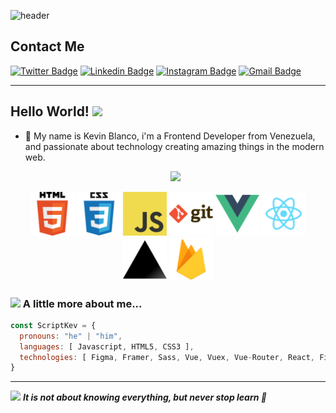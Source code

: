 ![header](https://github.com/ScriptKev/ScriptKev/blob/master/src/assets/toGitHub/bannerGitHub.png?raw=true)

<h2 align="left"> Contact Me </h2>
<!-- <p align="center">
	<a href="https://twitter.com/ScriptKev">
	  <img align="center" alt="ScriptKev Twitter" width="22px" src="https://cdn.jsdelivr.net/npm/simple-icons@v3/icons/twitter.svg" />
	</a>
	<a href="https://www.linkedin.com/in/ScriptKev">
	  <img align="center" alt="ScriptKev Linkdein" width="22px" src="https://cdn.jsdelivr.net/npm/simple-icons@v3/icons/linkedin.svg" />
	</a>
	<a href="https://github.com/ScriptKev">
	  <img align="center" alt="ScriptKev Github" width="22px" src="https://cdn.jsdelivr.net/npm/simple-icons@v3/icons/github.svg" />
	</a>
	<a href="https://instagram.com/ScriptKev">
	  <img align="center" alt="ScriptKev Instagram" width="22px" src="https://cdn.jsdelivr.net/npm/simple-icons@v3/icons/instagram.svg" />
	</a>
	<a href="https://www.kaggle.com/ajaykhalsa">
	  <img align="center" alt="Ajay's Kaggle" width="22px" src="https://cdn.jsdelivr.net/npm/simple-icons@3.1.0/icons/kaggle.svg" />
	</a>
</p> -->

[![Twitter Badge](https://img.shields.io/badge/-@ScriptKev-1ca0f1?style=flat-square&labelColor=1ca0f1&logo=twitter&logoColor=white&link=https://twitter.com/ScriptKev)](https://twitter.com/ScriptKev) [![Linkedin Badge](https://img.shields.io/badge/-ScriptKev-blue?style=flat-square&logo=Linkedin&logoColor=white&link=https://www.linkedin.com/in/ScriptKev/)](https://www.linkedin.com/in/ScriptKev/) [![Instagram Badge](https://img.shields.io/badge/-@ScriptKev-da2b75?style=flat-square&labelColor=white&logo=Instagram&link=https://instagram.com/ScriptKev/)](https://instagram.com/ScriptKev/)
[![Gmail Badge](https://img.shields.io/badge/-script.kev@gmail.com-c14438?style=flat-square&logo=Gmail&logoColor=white&link=mailto:Script.Kev@gmail.com)](mailto:kraghav123@gmail.com)


----
## Hello World! <img src="https://raw.githubusercontent.com/iampavangandhi/iampavangandhi/master/gifs/Hi.gif" width="30px"></h2>
- 👋 My name is Kevin Blanco, i'm a Frontend Developer from Venezuela, and passionate about technology creating amazing things in the modern web.
	<p align="center"><img src="https://media.giphy.com/media/WUlplcMpOCEmTGBtBW/giphy.gif" width="100"></p>
<p align="center">
<code><img height="70" src="https://raw.githubusercontent.com/github/explore/80688e429a7d4ef2fca1e82350fe8e3517d3494d/topics/html/html.png"></code>
<code><img height="70" src="https://raw.githubusercontent.com/github/explore/80688e429a7d4ef2fca1e82350fe8e3517d3494d/topics/css/css.png"></code>
<code><img height="70" src="https://raw.githubusercontent.com/github/explore/80688e429a7d4ef2fca1e82350fe8e3517d3494d/topics/javascript/javascript.png"></code>
<code><img height="70" src="https://raw.githubusercontent.com/github/explore/80688e429a7d4ef2fca1e82350fe8e3517d3494d/topics/git/git.png"></code>
<code><img height="70" src="https://raw.githubusercontent.com/github/explore/80688e429a7d4ef2fca1e82350fe8e3517d3494d/topics/vue/vue.png"></code>
<code><img height="70" src="https://raw.githubusercontent.com/github/explore/80688e429a7d4ef2fca1e82350fe8e3517d3494d/topics/react/react.png"></code>
<code><img height="70" src="https://raw.githubusercontent.com/github/explore/80688e429a7d4ef2fca1e82350fe8e3517d3494d/topics/zeit/zeit.png"></code>
<code><img height="70" src="https://raw.githubusercontent.com/github/explore/80688e429a7d4ef2fca1e82350fe8e3517d3494d/topics/firebase/firebase.png"></code>
</p>

### <img src="https://media.giphy.com/media/VgCDAzcKvsR6OM0uWg/giphy.gif" width="50"> A little more about me...  

```javascript
const ScriptKev = {
  pronouns: "he" | "him",
  languages: [ Javascript, HTML5, CSS3 ],
  technologies: [ Figma, Framer, Sass, Vue, Vuex, Vue-Router, React, Firebase ],
}
```
----
<img src="https://media.giphy.com/media/12oufCB0MyZ1Go/giphy.gif" width="50"> <em><b>It is not about knowing everything, but never stop learn 🚀</b></em>
